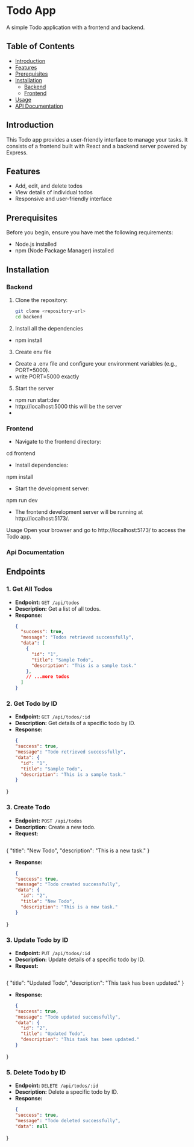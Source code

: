# Todo App

A simple Todo application with a frontend and backend.

## Table of Contents

- [Introduction](#introduction)
- [Features](#features)
- [Prerequisites](#prerequisites)
- [Installation](#installation)
  - [Backend](#backend)
  - [Frontend](#frontend)
- [Usage](#usage)
- [API Documentation](#api-documentation)

## Introduction

This Todo app provides a user-friendly interface to manage your tasks. It consists of a frontend built with React and a backend server powered by Express.

## Features

- Add, edit, and delete todos
- View details of individual todos
- Responsive and user-friendly interface

## Prerequisites

Before you begin, ensure you have met the following requirements:

- Node.js installed
- npm (Node Package Manager) installed

## Installation

### Backend

1. Clone the repository:

   ```bash
   git clone <repository-url>
   cd backend
   
2. Install all the dependencies
 - npm install

3. Create env file

 - Create a .env file and configure your environment variables (e.g., PORT=5000).
 - write PORT=5000 exactly 

5. Start the server
- npm run start:dev
- http://localhost:5000 this will be the server
- 
### Frontend
- Navigate to the frontend directory:

 cd frontend
- Install dependencies:

 npm install
 
- Start the development server:

npm run dev

- The frontend development server will be running at http://localhost:5173/.

Usage
Open your browser and go to http://localhost:5173/ to access the Todo app.

### Api Documentation

## Endpoints

### 1. Get All Todos

- **Endpoint:** `GET /api/todos`
- **Description:** Get a list of all todos.
- **Response:**
  ```json
  {
    "success": true,
    "message": "Todos retrieved successfully",
    "data": [
      {
        "id": "1",
        "title": "Sample Todo",
        "description": "This is a sample task."
      },
      // ...more todos
    ]
  }
  
### 2. Get Todo by ID

- **Endpoint:** `GET /api/todos/:id`
- **Description:** Get details of a specific todo by ID.
- **Response:**
  ```json
  {
  "success": true,
  "message": "Todo retrieved successfully",
  "data": {
    "id": "1",
    "title": "Sample Todo",
    "description": "This is a sample task."
  }
}

### 3. Create Todo

- **Endpoint:** `POST /api/todos`
- **Description:** Create a new todo.
- **Request:**
  ```json
{
  "title": "New Todo",
  "description": "This is a new task."
}
- **Response:**
  ```json
  {
  "success": true,
  "message": "Todo created successfully",
  "data": {
    "id": "2",
    "title": "New Todo",
    "description": "This is a new task."
  }
}

### 3. Update Todo by ID

- **Endpoint:** `PUT /api/todos/:id`
- **Description:** Update details of a specific todo by ID.
- **Request:**
  ```json
{
  "title": "Updated Todo",
  "description": "This task has been updated."
}

- **Response:**
  ```json
  {
  "success": true,
  "message": "Todo updated successfully",
  "data": {
    "id": "2",
    "title": "Updated Todo",
    "description": "This task has been updated."
  }
}



### 5. Delete Todo by ID

- **Endpoint:** `DELETE /api/todos/:id`
- **Description:**  Delete a specific todo by ID.
- **Response:**
  ```json
  {
  "success": true,
  "message": "Todo deleted successfully",
  "data": null
}


